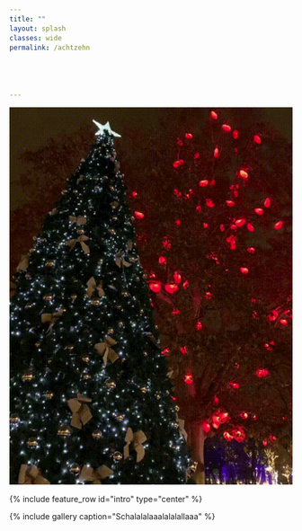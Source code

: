 ```yaml
---
title: ""
layout: splash
classes: wide
permalink: /achtzehn




---
```


<img src="/assets/images/w1baum.gif">


{% include feature_row id="intro" type="center" %}

{% include gallery caption="Schalalalaaalalalallaaa" %}
